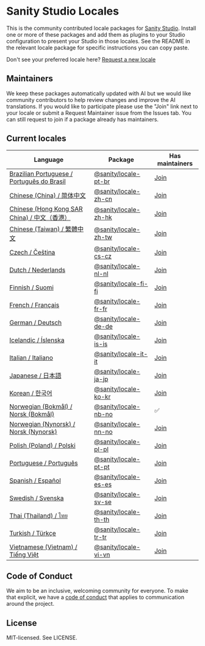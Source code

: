 # Sanity Studio Locales

This is the community contributed locale packages for [Sanity Studio](https://sanity.io). Install one or more of these packages and add them as plugins to your Studio configuration to present your Studio in those locales. See the README in the relevant locale package for specific instructions you can copy paste.

Don't see your preferred locale here? [Request a new locale](https://github.com/sanity-io/locales/issues/new?assignees=&labels=&template=new-locale-request.md&title=Locale+request%3A+)

## Maintainers

We keep these packages automatically updated with AI but we would like community contributors to help review changes and improve the AI translations. If you would like to participate please use the "Join" link next to your locale or submit a Request Maintainer issue from the Issues tab. You can still request to join if a package already has maintainers.

## Current locales

<!-- <locale-list> -->

| Language                                                                                                     | Package                                                                    | Has maintainers                                                                                                                               |
| ------------------------------------------------------------------------------------------------------------ | -------------------------------------------------------------------------- | --------------------------------------------------------------------------------------------------------------------------------------------- |
| [Brazilian Portuguese / Português do Brasil](https://github.com/sanity-io/locales/tree/main/locales/pt-BR)   | [@sanity/locale-pt-br](https://www.npmjs.com/package/@sanity/locale-pt-br) | [Join](https://github.com/sanity-io/locales/issues/new?assignees=&labels=&projects=&template=request-maintainer.md&title=Maintainer%3A+pt-BR) |
| [Chinese (China) / 简体中文](https://github.com/sanity-io/locales/tree/main/locales/zh-CN)                   | [@sanity/locale-zh-cn](https://www.npmjs.com/package/@sanity/locale-zh-cn) | [Join](https://github.com/sanity-io/locales/issues/new?assignees=&labels=&projects=&template=request-maintainer.md&title=Maintainer%3A+zh-CN) |
| [Chinese (Hong Kong SAR China) / 中文（香港）](https://github.com/sanity-io/locales/tree/main/locales/zh-HK) | [@sanity/locale-zh-hk](https://www.npmjs.com/package/@sanity/locale-zh-hk) | [Join](https://github.com/sanity-io/locales/issues/new?assignees=&labels=&projects=&template=request-maintainer.md&title=Maintainer%3A+zh-HK) |
| [Chinese (Taiwan) / 繁體中文](https://github.com/sanity-io/locales/tree/main/locales/zh-TW)                  | [@sanity/locale-zh-tw](https://www.npmjs.com/package/@sanity/locale-zh-tw) | [Join](https://github.com/sanity-io/locales/issues/new?assignees=&labels=&projects=&template=request-maintainer.md&title=Maintainer%3A+zh-TW) |
| [Czech / Čeština](https://github.com/sanity-io/locales/tree/main/locales/cs-CZ)                              | [@sanity/locale-cs-cz](https://www.npmjs.com/package/@sanity/locale-cs-cz) | [Join](https://github.com/sanity-io/locales/issues/new?assignees=&labels=&projects=&template=request-maintainer.md&title=Maintainer%3A+cs-CZ) |
| [Dutch / Nederlands](https://github.com/sanity-io/locales/tree/main/locales/nl-NL)                           | [@sanity/locale-nl-nl](https://www.npmjs.com/package/@sanity/locale-nl-nl) | [Join](https://github.com/sanity-io/locales/issues/new?assignees=&labels=&projects=&template=request-maintainer.md&title=Maintainer%3A+nl-NL) |
| [Finnish / Suomi](https://github.com/sanity-io/locales/tree/main/locales/fi-FI)                              | [@sanity/locale-fi-fi](https://www.npmjs.com/package/@sanity/locale-fi-fi) | [Join](https://github.com/sanity-io/locales/issues/new?assignees=&labels=&projects=&template=request-maintainer.md&title=Maintainer%3A+fi-FI) |
| [French / Français](https://github.com/sanity-io/locales/tree/main/locales/fr-FR)                            | [@sanity/locale-fr-fr](https://www.npmjs.com/package/@sanity/locale-fr-fr) | [Join](https://github.com/sanity-io/locales/issues/new?assignees=&labels=&projects=&template=request-maintainer.md&title=Maintainer%3A+fr-FR) |
| [German / Deutsch](https://github.com/sanity-io/locales/tree/main/locales/de-DE)                             | [@sanity/locale-de-de](https://www.npmjs.com/package/@sanity/locale-de-de) | [Join](https://github.com/sanity-io/locales/issues/new?assignees=&labels=&projects=&template=request-maintainer.md&title=Maintainer%3A+de-DE) |
| [Icelandic / Íslenska](https://github.com/sanity-io/locales/tree/main/locales/is-IS)                         | [@sanity/locale-is-is](https://www.npmjs.com/package/@sanity/locale-is-is) | [Join](https://github.com/sanity-io/locales/issues/new?assignees=&labels=&projects=&template=request-maintainer.md&title=Maintainer%3A+is-IS) |
| [Italian / Italiano](https://github.com/sanity-io/locales/tree/main/locales/it-IT)                           | [@sanity/locale-it-it](https://www.npmjs.com/package/@sanity/locale-it-it) | [Join](https://github.com/sanity-io/locales/issues/new?assignees=&labels=&projects=&template=request-maintainer.md&title=Maintainer%3A+it-IT) |
| [Japanese / 日本語](https://github.com/sanity-io/locales/tree/main/locales/ja-JP)                            | [@sanity/locale-ja-jp](https://www.npmjs.com/package/@sanity/locale-ja-jp) | [Join](https://github.com/sanity-io/locales/issues/new?assignees=&labels=&projects=&template=request-maintainer.md&title=Maintainer%3A+ja-JP) |
| [Korean / 한국어](https://github.com/sanity-io/locales/tree/main/locales/ko-KR)                              | [@sanity/locale-ko-kr](https://www.npmjs.com/package/@sanity/locale-ko-kr) | [Join](https://github.com/sanity-io/locales/issues/new?assignees=&labels=&projects=&template=request-maintainer.md&title=Maintainer%3A+ko-KR) |
| [Norwegian (Bokmål) / Norsk (Bokmål)](https://github.com/sanity-io/locales/tree/main/locales/nb-NO)          | [@sanity/locale-nb-no](https://www.npmjs.com/package/@sanity/locale-nb-no) | ✅                                                                                                                                            |
| [Norwegian (Nynorsk) / Norsk (Nynorsk)](https://github.com/sanity-io/locales/tree/main/locales/nn-NO)        | [@sanity/locale-nn-no](https://www.npmjs.com/package/@sanity/locale-nn-no) | [Join](https://github.com/sanity-io/locales/issues/new?assignees=&labels=&projects=&template=request-maintainer.md&title=Maintainer%3A+nn-NO) |
| [Polish (Poland) / Polski](https://github.com/sanity-io/locales/tree/main/locales/pl-PL)                     | [@sanity/locale-pl-pl](https://www.npmjs.com/package/@sanity/locale-pl-pl) | [Join](https://github.com/sanity-io/locales/issues/new?assignees=&labels=&projects=&template=request-maintainer.md&title=Maintainer%3A+pl-PL) |
| [Portuguese / Português](https://github.com/sanity-io/locales/tree/main/locales/pt-PT)                       | [@sanity/locale-pt-pt](https://www.npmjs.com/package/@sanity/locale-pt-pt) | [Join](https://github.com/sanity-io/locales/issues/new?assignees=&labels=&projects=&template=request-maintainer.md&title=Maintainer%3A+pt-PT) |
| [Spanish / Español](https://github.com/sanity-io/locales/tree/main/locales/es-ES)                            | [@sanity/locale-es-es](https://www.npmjs.com/package/@sanity/locale-es-es) | [Join](https://github.com/sanity-io/locales/issues/new?assignees=&labels=&projects=&template=request-maintainer.md&title=Maintainer%3A+es-ES) |
| [Swedish / Svenska](https://github.com/sanity-io/locales/tree/main/locales/sv-SE)                            | [@sanity/locale-sv-se](https://www.npmjs.com/package/@sanity/locale-sv-se) | [Join](https://github.com/sanity-io/locales/issues/new?assignees=&labels=&projects=&template=request-maintainer.md&title=Maintainer%3A+sv-SE) |
| [Thai (Thailand) / ไทย](https://github.com/sanity-io/locales/tree/main/locales/th-TH)                        | [@sanity/locale-th-th](https://www.npmjs.com/package/@sanity/locale-th-th) | [Join](https://github.com/sanity-io/locales/issues/new?assignees=&labels=&projects=&template=request-maintainer.md&title=Maintainer%3A+th-TH) |
| [Turkish / Türkçe](https://github.com/sanity-io/locales/tree/main/locales/tr-TR)                             | [@sanity/locale-tr-tr](https://www.npmjs.com/package/@sanity/locale-tr-tr) | [Join](https://github.com/sanity-io/locales/issues/new?assignees=&labels=&projects=&template=request-maintainer.md&title=Maintainer%3A+tr-TR) |
| [Vietnamese (Vietnam) / Tiếng Việt](https://github.com/sanity-io/locales/tree/main/locales/vi-VN)            | [@sanity/locale-vi-vn](https://www.npmjs.com/package/@sanity/locale-vi-vn) | [Join](https://github.com/sanity-io/locales/issues/new?assignees=&labels=&projects=&template=request-maintainer.md&title=Maintainer%3A+vi-VN) |

<!-- </locale-list> -->

## Code of Conduct

We aim to be an inclusive, welcoming community for everyone. To make that explicit, we have a [code of conduct](https://github.com/sanity-io/locales/blob/current/CODE_OF_CONDUCT.md) that applies to communication around the project.

## License

MIT-licensed. See LICENSE.

